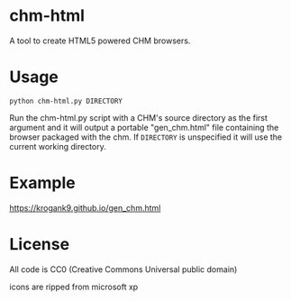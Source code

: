# chm-html

A tool to create HTML5 powered CHM browsers.

# Usage

`python chm-html.py DIRECTORY`

Run the chm-html.py script with a CHM's source directory as the first argument and it will output a portable "gen_chm.html" file containing the browser packaged with the chm. If `DIRECTORY` is unspecified it will use the current working directory.

# Example

https://krogank9.github.io/gen_chm.html

# License

All code is CC0 (Creative Commons Universal public domain)

icons are ripped from microsoft xp
